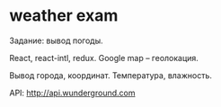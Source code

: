 # weather exam

Задание: вывод погоды.

React, react-intl, redux. Google map – геолокация. 

Вывод города, координат. Температура, влажность. 

API: http://api.wunderground.com
